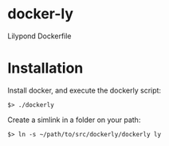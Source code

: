 # docker-ly
Lilypond Dockerfile

# Installation

Install docker, and execute the dockerly script:

```
$> ./dockerly
```

Create a simlink in a folder on your path:

```
$> ln -s ~/path/to/src/dockerly/dockerly ly
```
